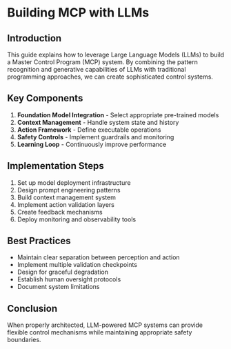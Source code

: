 # Building MCP with LLMs

## Introduction

This guide explains how to leverage Large Language Models (LLMs) to build a Master Control Program (MCP) system. By combining the pattern recognition and generative capabilities of LLMs with traditional programming approaches, we can create sophisticated control systems.

## Key Components

1. **Foundation Model Integration** - Select appropriate pre-trained models
2. **Context Management** - Handle system state and history
3. **Action Framework** - Define executable operations
4. **Safety Controls** - Implement guardrails and monitoring
5. **Learning Loop** - Continuously improve performance

## Implementation Steps

1. Set up model deployment infrastructure
2. Design prompt engineering patterns
3. Build context management system
4. Implement action validation layers
5. Create feedback mechanisms
6. Deploy monitoring and observability tools

## Best Practices

- Maintain clear separation between perception and action
- Implement multiple validation checkpoints
- Design for graceful degradation
- Establish human oversight protocols
- Document system limitations

## Conclusion

When properly architected, LLM-powered MCP systems can provide flexible control mechanisms while maintaining appropriate safety boundaries.